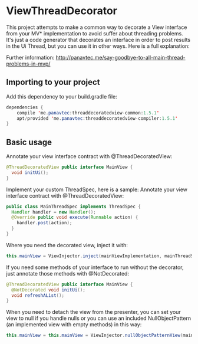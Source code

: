 # ViewThreadDecorator

This project attempts to make a common way to decorate a View interface from your MV* implementation to avoid suffer about threading problems. It's just a code generator that decorates an interface in order to post results in the Ui Thread, but you can use it in other ways. Here is a full explanation:

Further information: http://panavtec.me/say-goodbye-to-all-main-thread-problems-in-mvp/

## Importing to your project
Add this dependency to your build.gradle file:

```java
dependencies {
    compile 'me.panavtec:threaddecoratedview-common:1.5.1'
    apt/provided 'me.panavtec:threaddecoratedview-compiler:1.5.1'
}
```
## Basic usage
Annotate your view interface contract with @ThreadDecoratedView:
```java
@ThreadDecoratedView public interface MainView {
  void initUi();
}
```
Implement your custom ThreadSpec, here is a sample:
Annotate your view interface contract with @ThreadDecoratedView:
```java
public class MainThreadSpec implements ThreadSpec {
  Handler handler = new Handler();
  @Override public void execute(Runnable action) {
    handler.post(action);
  }
}
```
Where you need the decorated view, inject it with:
```java
this.mainView = ViewInjector.inject(mainViewImplementation, mainThreadSpec);
```
If you need some methods of your interface to run without the decorator, just annotate those methods with  @NotDecorated:
```java
@ThreadDecoratedView public interface MainView {
  @NotDecorated void initUi();
  void refreshAList();
}
```
When you need to detach the view from the presenter, you can set your view to null if you handle nulls or
you can use an included NullObjectPattern (an implemented view with empty methods) in this way:
```java
this.mainView = this.mainView = ViewInjector.nullObjectPatternView(mainView);
```
